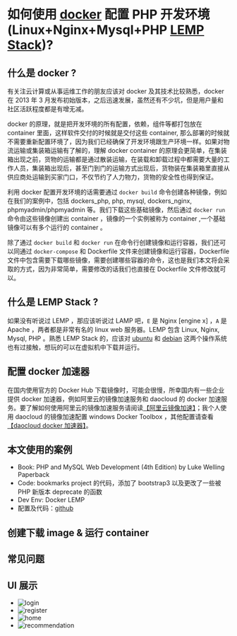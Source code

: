 # 如何使用 [docker](https://www.docker.com/) 配置 PHP 开发环境 (Linux+Nginx+Mysql+PHP [LEMP Stack](https://lemp.io/))?

## 什么是 docker ?
有关注云计算或从事运维工作的朋友应该对 docker 及其技术比较熟悉，docker 在 2013 年 3 月发布初始版本，之后迅速发展，虽然还有不少坑，但是用户量和社区活跃程度都是有增无减。

docker 的原理，就是把开发环境的所有配置，依赖，组件等都打包放在 container 里面，这样软件交付的时候就是交付这些 container, 那么部署的时候就不需要重新配置环境了，因为我们已经确保了开发环境跟生产环境一样。如果对物流运输或集装箱运输有了解的，理解 docker container 的原理会更简单，在集装箱出现之前，货物的运输都是通过散装运输，在装载和卸载过程中都需要大量的工作人员，集装箱出现后，甚至门到门的运输方式出现后，货物装在集装箱里直接从供应商处运输到买家门口，不仅节约了人力物力，货物的安全性也得到保证。

利用 docker 配置开发环境的话需要通过 `docker build` 命令创建各种镜像，例如在我们的案例中，包括 dockers_php, php, mysql, dockers_nginx, phpmyadmin/phpmyadmin 等。我们下载这些基础镜像，然后通过 `docker run` 命令由这些镜像创建出 container ，镜像的一个实例被称为 container ,一个基础镜像可以有多个运行的 container 。

除了通过 `docker build` 和 `docker run` 在命令行创建镜像和运行容器，我们还可以同通过 `docker-compose` 和 Dockerfile 文件来创建镜像和运行容器，Dockerfile 文件中包含需要下载哪些镜像，需要创建哪些容器的命令，这也是我们本文将会采取的方式，因为非常简单，需要修改的话我们也直接在 Dockerfile 文件修改就可以。

## 什么是 LEMP Stack ?
如果没有听说过 LEMP ，那应该听说过 LAMP 吧，`E` 是 Nginx [engine x] ，`A` 是 Apache ，两者都是非常有名的 linux web 服务器。LEMP 包含 Linux, Nginx, Mysql, PHP 。熟悉 LEMP Stack 的，应该对 [ubuntu](http://www.ubuntu.com/index_kylin) 和 [debian](https://www.debian.org/intro/about) 这两个操作系统也有过接触，想玩的可以在虚拟机中下载并运行。

## 配置 docker 加速器
在国内使用官方的 Docker Hub 下载镜像时，可能会很慢，所幸国内有一些企业提供 docker 加速器，例如阿里云的镜像加速服务和 daocloud 的 docker 加速服务。要了解如何使用阿里云的镜像加速服务请阅读[【阿里云镜像加速】](https://baichuan.taobao.com/doc2/detail.htm?treeId=39&articleId=103049&docType=1)；我个人使用 daocloud 的镜像加速配置 windows Docker Toolbox ，其他配置请查看[【daocloud docker 加速器】](http://www.daocloud.io/mirror.html#accelerator-doc)。

## 本文使用的案例
- Book: PHP and MySQL Web Development (4th Edition) by Luke Welling Paperback
- Code: bookmarks project 的代码，添加了 bootstrap3 以及更改了一些被 PHP 新版本 deprecate 的函数
- Dev Env: Docker LEMP
- 配置及代码：[github](https://github.com/Carol1992/linqing-blog/tree/master/php_BookMarks)

## 创建下载 image & 运行 container

## 常见问题

## UI 展示
- ![login](https://i.niupic.com/images/2016/09/17/fFfD5P.png)
- ![register](https://i.niupic.com/images/2016/09/17/qQhcMh.png)
- ![home](https://i.niupic.com/images/2016/09/17/NMXfQ2.png)
- ![recommendation](https://i.niupic.com/images/2016/09/17/T8Q5as.png)
